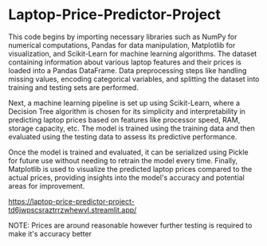 # Laptop-Price-Predictor-Project

This code begins by importing necessary libraries such as NumPy for numerical computations, Pandas for data manipulation, Matplotlib for visualization, and Scikit-Learn for machine learning algorithms. The dataset containing information about various laptop features and their prices is loaded into a Pandas DataFrame. Data preprocessing steps like handling missing values, encoding categorical variables, and splitting the dataset into training and testing sets are performed.

Next, a machine learning pipeline is set up using Scikit-Learn, where a Decision Tree algorithm is chosen for its simplicity and interpretability in predicting laptop prices based on features like processor speed, RAM, storage capacity, etc. The model is trained using the training data and then evaluated using the testing data to assess its predictive performance.

Once the model is trained and evaluated, it can be serialized using Pickle for future use without needing to retrain the model every time. Finally, Matplotlib is used to visualize the predicted laptop prices compared to the actual prices, providing insights into the model's accuracy and potential areas for improvement.



https://laptop-price-predictor-project-td6jwpscsraztrrzwhewvl.streamlit.app/



NOTE: Prices are around reasonable however further testing is required to make it's accuracy better
